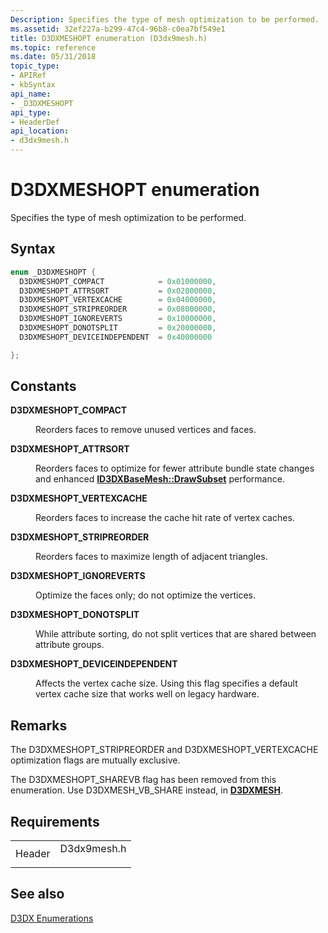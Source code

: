 ```yaml
---
Description: Specifies the type of mesh optimization to be performed.
ms.assetid: 32ef227a-b299-47c4-96b8-c0ea7bf549e1
title: D3DXMESHOPT enumeration (D3dx9mesh.h)
ms.topic: reference
ms.date: 05/31/2018
topic_type: 
- APIRef
- kbSyntax
api_name: 
- _D3DXMESHOPT
api_type: 
- HeaderDef
api_location: 
- d3dx9mesh.h
---
```


# D3DXMESHOPT enumeration

Specifies the type of mesh optimization to be performed.

## Syntax


```C++
enum _D3DXMESHOPT {
  D3DXMESHOPT_COMPACT            = 0x01000000, 
  D3DXMESHOPT_ATTRSORT           = 0x02000000, 
  D3DXMESHOPT_VERTEXCACHE        = 0x04000000, 
  D3DXMESHOPT_STRIPREORDER       = 0x08000000, 
  D3DXMESHOPT_IGNOREVERTS        = 0x10000000, 
  D3DXMESHOPT_DONOTSPLIT         = 0x20000000, 
  D3DXMESHOPT_DEVICEINDEPENDENT  = 0x40000000 

};
```



## Constants

<dl> <dt>

<span id="D3DXMESHOPT_COMPACT"></span><span id="d3dxmeshopt_compact"></span>**D3DXMESHOPT\_COMPACT**
</dt> <dd>

Reorders faces to remove unused vertices and faces.

</dd> <dt>

<span id="D3DXMESHOPT_ATTRSORT"></span><span id="d3dxmeshopt_attrsort"></span>**D3DXMESHOPT\_ATTRSORT**
</dt> <dd>

Reorders faces to optimize for fewer attribute bundle state changes and enhanced [**ID3DXBaseMesh::DrawSubset**](id3dxbasemesh--drawsubset.md) performance.

</dd> <dt>

<span id="D3DXMESHOPT_VERTEXCACHE"></span><span id="d3dxmeshopt_vertexcache"></span>**D3DXMESHOPT\_VERTEXCACHE**
</dt> <dd>

Reorders faces to increase the cache hit rate of vertex caches.

</dd> <dt>

<span id="D3DXMESHOPT_STRIPREORDER"></span><span id="d3dxmeshopt_stripreorder"></span>**D3DXMESHOPT\_STRIPREORDER**
</dt> <dd>

Reorders faces to maximize length of adjacent triangles.

</dd> <dt>

<span id="D3DXMESHOPT_IGNOREVERTS"></span><span id="d3dxmeshopt_ignoreverts"></span>**D3DXMESHOPT\_IGNOREVERTS**
</dt> <dd>

Optimize the faces only; do not optimize the vertices.

</dd> <dt>

<span id="D3DXMESHOPT_DONOTSPLIT"></span><span id="d3dxmeshopt_donotsplit"></span>**D3DXMESHOPT\_DONOTSPLIT**
</dt> <dd>

While attribute sorting, do not split vertices that are shared between attribute groups.

</dd> <dt>

<span id="D3DXMESHOPT_DEVICEINDEPENDENT"></span><span id="d3dxmeshopt_deviceindependent"></span>**D3DXMESHOPT\_DEVICEINDEPENDENT**
</dt> <dd>

Affects the vertex cache size. Using this flag specifies a default vertex cache size that works well on legacy hardware.

</dd> </dl>

## Remarks

The D3DXMESHOPT\_STRIPREORDER and D3DXMESHOPT\_VERTEXCACHE optimization flags are mutually exclusive.

The D3DXMESHOPT\_SHAREVB flag has been removed from this enumeration. Use D3DXMESH\_VB\_SHARE instead, in [**D3DXMESH**](https://msdn.microsoft.com/en-us/library/Bb205370(v=VS.85).aspx).

## Requirements



|                   |                                                                                        |
|-------------------|----------------------------------------------------------------------------------------|
| Header<br/> | <dl> <dt>D3dx9mesh.h</dt> </dl> |



## See also

<dl> <dt>

[D3DX Enumerations](dx9-graphics-reference-d3dx-enums.md)
</dt> </dl>

 

 




